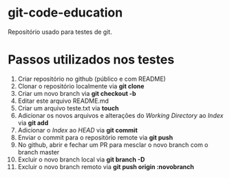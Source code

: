 # git-code-education
Repositório usado para testes de git.

# Passos utilizados nos testes
1. Criar repositório no github (público e com README)
2. Clonar o repositório localmente via **git clone**
3. Criar um novo branch via **git checkout -b**
4. Editar este arquivo README.md
5. Criar um arquivo teste.txt via **touch**
6. Adicionar os novos arquivos e alterações do _Working Directory_ ao _Index_ via **git add** 
7. Adicionar o _Index_ ao _HEAD_ via **git commit**
8. Enviar o commit para o repositório remote via **git push**
9. No github, abrir e fechar um PR para mesclar o novo branch com o branch master
10. Excluir o novo branch local via **git branch -D**
11. Excluir o novo branch remoto via **git push origin :novobranch**